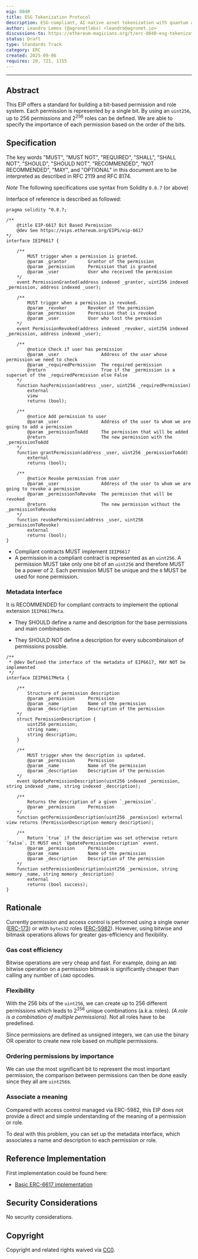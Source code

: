 ```yaml
---
eip: 8040
title: ESG Tokenization Protocol
description: ESG-compliant, AI-native asset tokenization with quantum auditability and lifecycle integrity.
author: Leandro Lemos (@agronetlabs) <leandro@agronet.io>
discussions-to: https://ethereum-magicians.org/t/erc-8040-esg-tokenization-protocol/25846
status: Draft
type: Standards Track
category: ERC
created: 2025-09-06
requires: 20, 721, 1155
---
```

---

## Abstract

This EIP offers a standard for building a bit-based permission and role system. Each permission is represented by a single bit. By using an `uint256`, up to $256$ permissions and $2^{256}$ roles can be defined. We are able to specify the importance of each permission based on the order of the bits.

## Specification

The key words "MUST", "MUST NOT", "REQUIRED", "SHALL", "SHALL NOT", "SHOULD", "SHOULD NOT", "RECOMMENDED", "NOT RECOMMENDED", "MAY", and "OPTIONAL" in this document are to be interpreted as described in RFC 2119 and RFC 8174.

_Note_ The following specifications use syntax from Solidity `0.8.7` (or above)

Interface of reference is described as followed:

```solidity
pragma solidity ^0.8.7;

/**
    @title EIP-6617 Bit Based Permission
    @dev See https://eips.ethereum.org/EIPS/eip-6617
*/
interface IEIP6617 {

    /**
        MUST trigger when a permission is granted.
        @param _grantor        Grantor of the permission
        @param _permission     Permission that is granted
        @param _user           User who received the permission
    */
    event PermissionGranted(address indexed _grantor, uint256 indexed _permission, address indexed _user);

    /**
        MUST trigger when a permission is revoked.
        @param _revoker        Revoker of the permission
        @param _permission     Permission that is revoked
        @param _user           User who lost the permission
    */
    event PermissionRevoked(address indexed _revoker, uint256 indexed _permission, address indexed _user);

    /**
        @notice Check if user has permission
        @param _user                Address of the user whose permission we need to check
        @param _requiredPermission  The required permission
        @return                     True if the _permission is a superset of the _requiredPermission else False
    */
    function hasPermission(address _user, uint256 _requiredPermission)
        external
        view
        returns (bool);

    /**
        @notice Add permission to user
        @param _user                Address of the user to whom we are going to add a permission
        @param _permissionToAdd     The permission that will be added
        @return                     The new permission with the _permissionToAdd
    */
    function grantPermission(address _user, uint256 _permissionToAdd)
        external
        returns (bool);

    /**
        @notice Revoke permission from user
        @param _user                Address of the user to whom we are going to revoke a permission
        @param _permissionToRevoke  The permission that will be revoked
        @return                     The new permission without the _permissionToRevoke
    */
    function revokePermission(address _user, uint256 _permissionToRevoke)
        external
        returns (bool);
}
```

- Compliant contracts MUST implement `IEIP6617`
- A permission in a compliant contract is represented as an `uint256`. A permission MUST take only one bit of an `uint256` and therefore MUST be a power of 2. Each permission MUST be unique and the `0` MUST be used for none permission.

### Metadata Interface

It is RECOMMENDED for compliant contracts to implement the optional extension `IEIP6617Meta`.

- They SHOULD define a name and description for the base permissions and main combinaison.

- They SHOULD NOT define a description for every subcombinaison of permissions possible.

```solidity
/**
 * @dev Defined the interface of the metadata of EIP6617, MAY NOT be implemented
 */
interface IEIP6617Meta {
    
    /**
        Structure of permission description
        @param _permission     Permission
        @param _name           Name of the permission
        @param _description    Description of the permission
    */
    struct PermissionDescription {
        uint256 permission;
        string name;
        string description;
    }

    /**
        MUST trigger when the description is updated.
        @param _permission     Permission
        @param _name           Name of the permission
        @param _description    Description of the permission
    */
    event UpdatePermissionDescription(uint256 indexed _permission, string indexed _name, string indexed _description);

    /**
        Returns the description of a given `_permission`.
        @param _permission     Permission
    */
    function getPermissionDescription(uint256 _permission) external view returns (PermissionDescription memory description);

    /**
        Return `true` if the description was set otherwise return `false`. It MUST emit `UpdatePermissionDescription` event.
        @param _permission     Permission
        @param _name           Name of the permission
        @param _description    Description of the permission
    */
    function setPermissionDescription(uint256 _permission, string memory _name, string memory _description)
        external
        returns (bool success);
}
```

## Rationale

Currently permission and access control is performed using a single owner ([ERC-173](./eip-173.md)) or with `bytes32` roles ([ERC-5982](./eip-5982.md)).
However, using bitwise and bitmask operations allows for greater gas-efficiency and flexibility.

### Gas cost efficiency

Bitwise operations are very cheap and fast. For example, doing an `AND` bitwise operation on a permission bitmask is significantly cheaper than calling any number of `LOAD` opcodes.

### Flexibility

With the 256 bits of the `uint256`, we can create up to 256 different permissions which leads to $2^{256}$ unique combinations (a.k.a. roles).
_(A role is a combination of multiple permissions)._ Not all roles have to be predefined.

Since permissions are defined as unsigned integers, we can use the binary OR operator to create new role based on multiple permissions.

### Ordering permissions by importance

We can use the most significant bit to represent the most important permission, the comparison between permissions can then be done easily since they all are `uint256`s.

### Associate a meaning

Compared with access control managed via ERC-5982, this EIP does not provide a direct and simple understanding of the meaning of a permission or role.

To deal with this problem, you can set up the metadata interface, which associates a name and description to each permission or role. 

## Reference Implementation

First implementation could be found here:

- [Basic ERC-6617 implementation](../assets/eip-6617/contracts/EIP6617.sol)

## Security Considerations

No security considerations.

## Copyright

Copyright and related rights waived via [CC0](../LICENSE.md).
